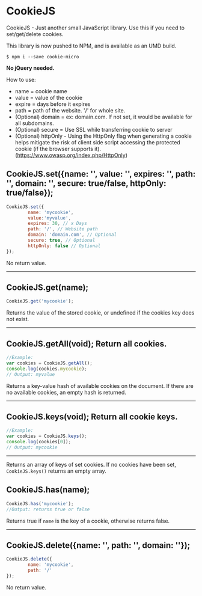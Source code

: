 CookieJS
========
CookieJS - Just another small JavaScript library. Use this if you need to set/get/delete cookies.

This library is now pushed to NPM, and is available as an UMD build.

```
$ npm i --save cookie-micro
```

**No jQuery needed.**

How to use:
* name = cookie name
* value = value of the cookie
* expire = days before it expires
* path = path of the website. '/' for whole site.
* (Optional) domain = ex: domain.com. If not set, it would be available for all subdomains.
* (Optional) secure = Use SSL while transferring cookie to server
* (Optional) httpOnly -  Using the HttpOnly flag when generating a cookie helps mitigate the risk of client side script accessing the protected cookie (if the browser supports it). (https://www.owasp.org/index.php/HttpOnly)

CookieJS.set({name: '', value: '', expires: '', path: '', domain: '', secure: true/false, httpOnly: true/false});
---
```javascript
CookieJS.set({
        name: 'mycookie',
        value:'myvalue',
        expires: 30, // x Days
        path: '/', // Website path
        domain: 'domain.com', // Optional
        secure: true, // Optional
        httpOnly: false // Optional
});
```
No return value.

---

CookieJS.get(name);
---
```javascript
CookieJS.get('mycookie');
```
Returns the value of the stored cookie, or undefined if the cookies key does not exist.

---

CookieJS.getAll(void); Return all cookies.
---
```javascript
//Example:
var cookies = CookieJS.getAll();
console.log(cookies.mycookie);
// Output: myvalue
```

Returns a key-value hash of available cookies on the document.  If there are no available cookies, an empty hash is returned.

---

CookieJS.keys(void); Return all cookie keys.
---

```javascript
//Example:
var cookies = CookieJS.keys();
console.log(cookies[0]);
// Output: mycookie
```

---

Returns an array of keys of set cookies.  If no cookies have been set, `CookieJS.keys()` returns an empty array.

CookieJS.has(name);
---
```javascript
CookieJS.has('mycookie');
//Output: returns true or false
```

Returns true if `name` is the key of a cookie, otherwise returns false.

---

CookieJS.delete({name: '', path: '', domain: ''});
---
```javascript
CookieJS.delete({
        name: 'mycookie',
        path: '/'
});
```

No return value.
